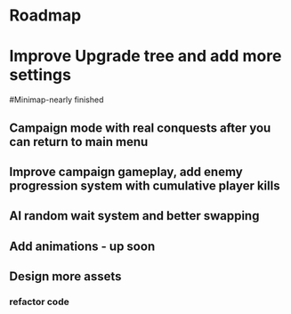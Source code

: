 # Roadmap

# Improve Upgrade tree and add more settings

#Minimap-nearly finished

## Campaign mode with real conquests after you can return to main menu

## Improve campaign gameplay, add enemy progression system with cumulative player kills

## AI random wait system and better swapping

## Add animations - up soon

## Design more assets

### refactor code
